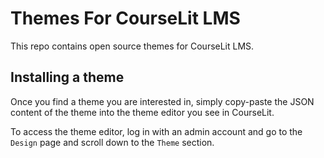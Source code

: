 # Themes For CourseLit LMS
This repo contains open source themes for CourseLit LMS.

## Installing a theme
Once you find a theme you are interested in, simply copy-paste the JSON content of the theme into the theme editor you see in CourseLit. 

To access the theme editor, log in with an admin account and go to the `Design` page and scroll down to the `Theme` section.
